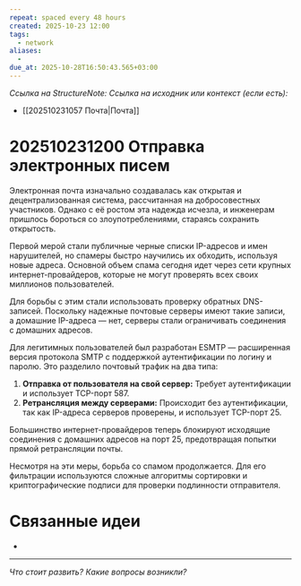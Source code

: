 ```yaml
---
repeat: spaced every 48 hours
created: 2025-10-23 12:00
tags:
  - network
aliases:
  -
due_at: 2025-10-28T16:50:43.565+03:00
---
```

*Ссылка на StructureNote:*
*Ссылка на исходник или контекст (если есть):*
- [[202510231057 Почта|Почта]]

# 202510231200 Отправка электронных писем

Электронная почта изначально создавалась как открытая и децентрализованная система, рассчитанная на добросовестных участников. Однако с её ростом эта надежда исчезла, и инженерам пришлось бороться со злоупотреблениями, стараясь сохранить открытость.

Первой мерой стали публичные черные списки IP-адресов и имен нарушителей, но спамеры быстро научились их обходить, используя новые адреса. Основной объем спама сегодня идет через сети крупных интернет-провайдеров, которые не могут проверять всех своих миллионов пользователей.

Для борьбы с этим стали использовать проверку обратных DNS-записей. Поскольку надежные почтовые серверы имеют такие записи, а домашние IP-адреса — нет, серверы стали ограничивать соединения с домашних адресов.

Для легитимных пользователей был разработан ESMTP — расширенная версия протокола SMTP с поддержкой аутентификации по логину и паролю. Это разделило почтовый трафик на два типа:

1. **Отправка от пользователя на свой сервер:** Требует аутентификации и использует TCP-порт 587.
2. **Ретрансляция между серверами:** Происходит без аутентификации, так как IP-адреса серверов проверены, и использует TCP-порт 25.

Большинство интернет-провайдеров теперь блокируют исходящие соединения с домашних адресов на порт 25, предотвращая попытки прямой ретрансляции почты.

Несмотря на эти меры, борьба со спамом продолжается. Для его фильтрации используются сложные алгоритмы сортировки и криптографические подписи для проверки подлинности отправителя.

# Связанные идеи

- 

---

*Что стоит развить? Какие вопросы возникли?*

